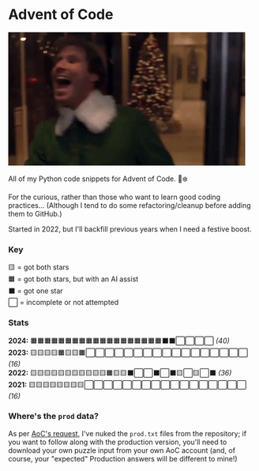 # Advent of Code

![](elf.gif)

All of my Python code snippets for Advent of Code. 🐍❄️

For the curious, rather than those who want to learn good coding practices... (Although I tend to do some refactoring/cleanup before adding them to GitHub.)

Started in 2022, but I'll backfill previous years when I need a festive boost.

### Key
🟨 = got both stars  
🟧 = got both stars, but with an AI assist  
⬛ = got one star  
⬜ = incomplete or not attempted  

### Stats
**2024:**  🟧🟧🟧🟧🟧🟧🟧🟧🟧🟧🟧🟧🟧🟧🟧🟧🟧🟧🟧⬛⬛⬜⬜⬜⬜ _(40)_  
**2023:**  🟨🟨🟨🟨🟧🟨🟨🟧⬜⬜⬜⬜⬜⬜⬜⬜⬜⬜⬜⬜⬜⬜⬜⬜⬜ _(16)_  
**2022:**  🟨🟨🟨🟨🟨🟨🟨🟨🟨🟨🟨🟧🟨🟨⬛⬜⬜⬛⬜⬛🟨⬜🟨⬜⬛ _(36)_  
**2021:**  🟨🟨🟨🟨🟨🟨🟨🟨⬜⬜⬜⬜⬜⬜⬜⬜⬜⬜⬜⬜⬜⬜⬜⬜⬜ _(16)_

### Where's the `prod` data?

As per [AoC's request](https://www.reddit.com/r/adventofcode/comments/18ehed6/re_not_sharing_inputs_psa_deleting_and_committing/), I've nuked the `prod.txt` files from the repository; if you want to follow along with the production version, you'll need to download your own puzzle input from your own AoC account (and, of course, your "expected" Production answers will be different to mine!)